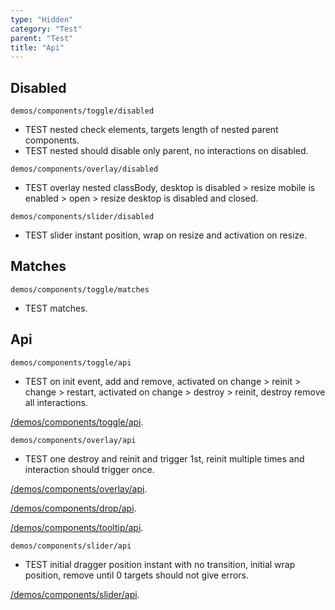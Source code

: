 ```yaml
---
type: "Hidden"
category: "Test"
parent: "Test"
title: "Api"
---
```


## Disabled

`demos/components/toggle/disabled`
- TEST nested check elements, targets length of nested parent components.
- TEST nested should disable only parent, no interactions on disabled.

<demo>
  <demoinline src="demos/components/toggle/disabled">
  </demoinline>
  <demoinline src="demos/components/drop/disabled">
  </demoinline>
  <demoinline src="demos/components/tooltip/disabled">
  </demoinline>
  <demoinline src="demos/components/card/disabled">
  </demoinline>
</demo>

`demos/components/overlay/disabled`
- TEST overlay nested classBody, desktop is disabled > resize mobile is enabled > open > resize desktop is disabled and closed.

<demo>
  <demoinline src="demos/components/overlay/disabled">
  </demoinline>
</demo>

`demos/components/slider/disabled`
- TEST slider instant position, wrap on resize and activation on resize.

<demo>
  <demoinline src="demos/components/slider/disabled">
  </demoinline>
</demo>

## Matches

`demos/components/toggle/matches`
- TEST matches.

<demo>
  <demoinline src="demos/components/toggle/matches">
  </demoinline>
  <demoinline src="demos/components/overlay/matches">
  </demoinline>
  <demoinline src="demos/components/drop/matches">
  </demoinline>
  <demoinline src="demos/components/tooltip/matches">
  </demoinline>
  <demoinline src="demos/components/slider/matches">
  </demoinline>
</demo>

## Api

`demos/components/toggle/api`
- TEST on init event, add and remove, activated on change > reinit > change > restart, activated on change > destroy > reinit, destroy remove all interactions.

[/demos/components/toggle/api](/demos/components/toggle/api).

`demos/components/overlay/api`
- TEST one destroy and reinit and trigger 1st, reinit multiple times and interaction should trigger once.

[/demos/components/overlay/api](/demos/components/overlay/api).

[/demos/components/drop/api](/demos/components/drop/api).

[/demos/components/tooltip/api](/demos/components/tooltip/api).

`demos/components/slider/api`
- TEST initial dragger position instant with no transition, initial wrap position, remove until 0 targets should not give errors.

[/demos/components/slider/api](/demos/components/slider/api).
